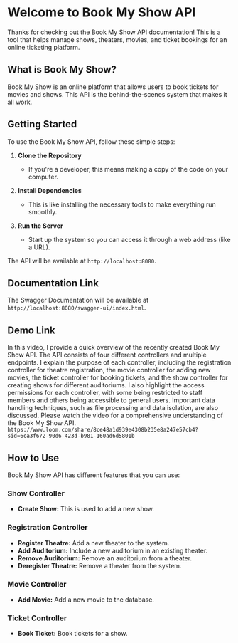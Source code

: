 # Welcome to Book My Show API

Thanks for checking out the Book My Show API documentation! This is a tool that helps manage shows, theaters, movies, and ticket bookings for an online ticketing platform.

## What is Book My Show?

Book My Show is an online platform that allows users to book tickets for movies and shows. This API is the behind-the-scenes system that makes it all work.

## Getting Started

To use the Book My Show API, follow these simple steps:

1. **Clone the Repository**
   - If you're a developer, this means making a copy of the code on your computer.

2. **Install Dependencies**
   - This is like installing the necessary tools to make everything run smoothly.

3. **Run the Server**
   - Start up the system so you can access it through a web address (like a URL).

The API will be available at `http://localhost:8080`.

## Documentation Link
The Swagger Documentation will be available at `http://localhost:8080/swagger-ui/index.html`.

## Demo Link
In this video, I provide a quick overview of the recently created Book My Show API. The API consists of four different controllers and multiple endpoints. I explain the purpose of each controller, including the registration controller for theatre registration, the movie controller for adding new movies, the ticket controller for booking tickets, and the show controller for creating shows for different auditoriums. I also highlight the access permissions for each controller, with some being restricted to staff members and others being accessible to general users. Important data handling techniques, such as file processing and data isolation, are also discussed. 
Please watch the video for a comprehensive understanding of the Book My Show API.
`https://www.loom.com/share/8ce48a1d939e4308b235e8a247e57cb4?sid=6ca3f672-90d6-423d-b981-160ad6d5801b`

## How to Use

Book My Show API has different features that you can use:

### Show Controller
- **Create Show:** This is used to add a new show.

### Registration Controller
- **Register Theatre:** Add a new theater to the system.
- **Add Auditorium:** Include a new auditorium in an existing theater.
- **Remove Auditorium:** Remove an auditorium from a theater.
- **Deregister Theatre:** Remove a theater from the system.

### Movie Controller
- **Add Movie:** Add a new movie to the database.

### Ticket Controller
- **Book Ticket:** Book tickets for a show.

